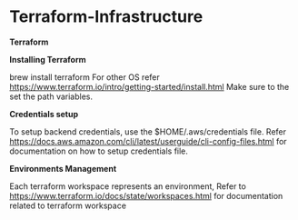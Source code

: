 # Terraform-Infrastructure


**Terraform**


**Installing Terraform**

brew install terraform For other OS refer https://www.terraform.io/intro/getting-started/install.html Make sure to the set the path variables.


**Credentials setup**

To setup backend credentials, use the $HOME/.aws/credentials file. Refer https://docs.aws.amazon.com/cli/latest/userguide/cli-config-files.html for documentation on how to setup credentials file.


**Environments Management**

Each terraform workspace represents an environment, Refer to https://www.terraform.io/docs/state/workspaces.html for documentation related to terraform workspace
